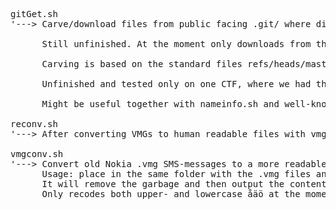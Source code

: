 <pre>
gitGet.sh
'---> Carve/download files from public facing .git/ where directory listing is disabled

      Still unfinished. At the moment only downloads from the root dir of a host (target.host/.git/) also would require a lot more of error checking etc.

      Carving is based on the standard files refs/heads/master and logs/refs/heads/master, also polls for some other standard files first, then carves the object based on these two masters.

      Unfinished and tested only on one CTF, where we had the difficulty of having to do too much manual labour :D

      Might be useful together with nameinfo.sh and well-known.sh, maybe I'll bundle these up one day...

reconv.sh
'---> After converting VMGs to human readable files with vmgconv.sh, reconvert the message content from the messages to one single file MESCON.

vmgconv.sh
'---> Convert old Nokia .vmg SMS-messages to a more readable format.
      Usage: place in the same folder with the .vmg files and run "bash vmgconv.sh"
      It will remove the garbage and then output the content to originalfile_conv file.
      Only recodes both upper- and lowercase åäö at the moment out of the special characters.
</pre>
